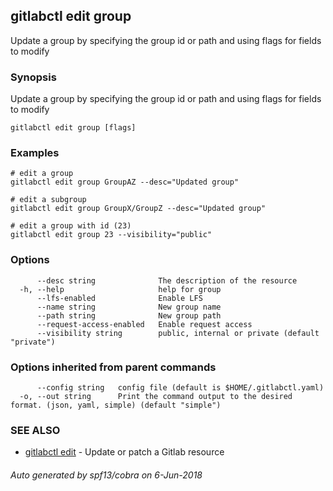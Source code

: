 ## gitlabctl edit group

Update a group by specifying the group id or path and using flags for fields to modify

### Synopsis

Update a group by specifying the group id or path and using flags for fields to modify

```
gitlabctl edit group [flags]
```

### Examples

```
# edit a group
gitlabctl edit group GroupAZ --desc="Updated group"

# edit a subgroup
gitlabctl edit group GroupX/GroupZ --desc="Updated group"

# edit a group with id (23)
gitlabctl edit group 23 --visibility="public"
```

### Options

```
      --desc string              The description of the resource
  -h, --help                     help for group
      --lfs-enabled              Enable LFS
      --name string              New group name
      --path string              New group path
      --request-access-enabled   Enable request access
      --visibility string        public, internal or private (default "private")
```

### Options inherited from parent commands

```
      --config string   config file (default is $HOME/.gitlabctl.yaml)
  -o, --out string      Print the command output to the desired format. (json, yaml, simple) (default "simple")
```

### SEE ALSO

* [gitlabctl edit](gitlabctl_edit.md)	 - Update or patch a Gitlab resource

###### Auto generated by spf13/cobra on 6-Jun-2018
